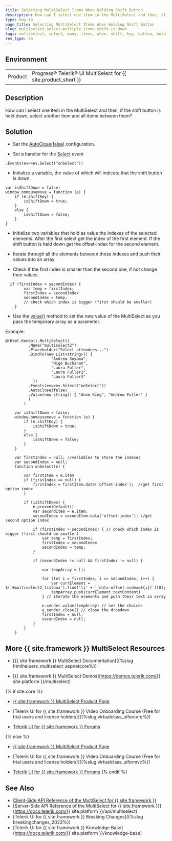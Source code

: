 ```yaml
---
title: Selecting MultiSelect Items When Holding Shift Button
description: How can I select one item in the MultiSelect and then, if the shift button is held down, select another item and all items between them?
type: how-to
page_title: Selecting MultiSelect Items When Holding Shift Button
slug: multiselect-select-multiple-items-shift-is-down
tags: multiselect, select, many, items, when, shift, key, button, hold
res_type: kb
---
```


## Environment

<table>
	<tbody>
        <tr>
			<td>Product</td>
			<td>Progress® Telerik® UI MultiSelect for {{ site.product_short }}</td>
		</tr>
	</tbody>
</table>

## Description

How can I select one item in the MultiSelect and then, if the shift button is held down, select another item and all items between them?

## Solution

* Set the [AutoClose(false)](https://docs.telerik.com/kendo-ui/api/javascript/ui/multiselect/configuration/autoclose) configuration.

* Set a handler for the [Select](https://docs.telerik.com/kendo-ui/api/javascript/ui/multiselect/events/select) event

```Razor
.Events(ev=>ev.Select("onSelect"))
```

* Initialize a variable, the value of which will indicate that the shift button is down.

```JS
var isShiftDown = false;
window.onmousemove = function (e) {
    if (e.shiftKey) {
        isShiftDown = true;
    }
    else {
        isShiftDown = false;
    }
}
```

* Initialize two variables that hold as value the indexes of the selected elements. After the first select get the index of the first element. If the shift button is held down get the offset-index for the second element.

* Iterate through all the elements between those indexes and push their values into an array. 

* Check if the first index is smaller than the second one, if not change their values.

```JS
  if (firstIndex > secondIndex) { 
        var temp = firstIndex;
        firstIndex = secondIndex
        secondIndex = temp;
        // check which index is bigger (first should be smaller)
    }
```

* Use the [value()](https://docs.telerik.com/kendo-ui/api/javascript/ui/multiselect/methods/value) method to set the new value of the MultiSelect as you pass the temporary array as a parameter.

Example:

```View
@(Html.Kendo().MultiSelect()
          .Name("multiselect2")
          .Placeholder("Select attendees...")
          .BindTo(new List<string>() {
                    "Andrew Suyama",
                    "Nige Buchanan",
                    "Laura Fuller",
                    "Laura Fuller2",
                    "Laura Fuller3"
            })
          .Events(ev=>ev.Select("onSelect"))
          .AutoClose(false)
          .Value(new string[] { "Anne King", "Andrew Fuller" }
          )
        )
```
```JS script.js
    var isShiftDown = false;
    window.onmousemove = function (e) {
        if (e.shiftKey) {
            isShiftDown = true;
        }
        else {
            isShiftDown = false;
        }
    }

    var firstIndex = null; //variables to store the indexes
    var secondIndex = null;
    function onSelect(e) {

        var firstItem = e.item
        if (firstIndex == null) {
            firstIndex = firstItem.data('offset-index');  //get first option index
        }

        if (isShiftDown) {
            e.preventDefault()
            var secondItem = e.item;
            secondIndex = secondItem.data('offset-index'); //get second option index

            if (firstIndex > secondIndex) { // check which index is bigger (first should be smaller)
                var temp = firstIndex;
                firstIndex = secondIndex
                secondIndex = temp;
            }

            if (secondIndex != null && firstIndex != null) {

                var tempArray = [];

                for (let i = firstIndex; i <= secondIndex; i++) {
                    var currElement = $('#multiselect2_listbox').find('li' + `[data-offset-index=${i}]`)[0];
                    tempArray.push(currElement.textContent)
                } // iterate the elements and push their text in array

                e.sender.value(tempArray) // set the choices
                e.sender.close() // close the dropdown
                firstIndex = null;
                secondIndex = null;
            }
        }
    }
```

## More {{ site.framework }} MultiSelect Resources

* [{{ site.framework }} MultiSelect Documentation]({%slug htmlhelpers_multiselect_aspnetcore%})

* [{{ site.framework }} MultiSelect Demos](https://demos.telerik.com/{{ site.platform }}/multiselect)

{% if site.core %}
* [{{ site.framework }} MultiSelect Product Page](https://www.telerik.com/aspnet-core-ui/multiselect)

* [Telerik UI for {{ site.framework }} Video Onboarding Course (Free for trial users and license holders)]({%slug virtualclass_uiforcore%})

* [Telerik UI for {{ site.framework }} Forums](https://www.telerik.com/forums/aspnet-core-ui)

{% else %}
* [{{ site.framework }} MultiSelect Product Page](https://www.telerik.com/aspnet-mvc/multiselect)

* [Telerik UI for {{ site.framework }} Video Onboarding Course (Free for trial users and license holders)]({%slug virtualclass_uiformvc%})

* [Telerik UI for {{ site.framework }} Forums](https://www.telerik.com/forums/aspnet-mvc)
{% endif %}

## See Also

* [Client-Side API Reference of the MultiSelect for {{ site.framework }}](https://docs.telerik.com/kendo-ui/api/javascript/ui/multiselect)
* [Server-Side API Reference of the MultiSelect for {{ site.framework }}](https://docs.telerik.com/{{ site.platform }}/api/multiselect)
* [Telerik UI for {{ site.framework }} Breaking Changes]({%slug breakingchanges_2023%})
* [Telerik UI for {{ site.framework }} Knowledge Base](https://docs.telerik.com/{{ site.platform }}/knowledge-base)
